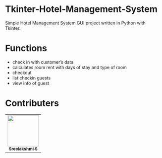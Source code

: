 # Tkinter-Hotel-Management-System
Simple Hotel Management System GUI project written in Python with Tkinter. 

# Functions 
- check in with customer’s data
- calculates room rent with days of stay and type of room
- checkout
- list checkin guests
- view info of guest

# Contributers
<table>
  <tr>
    <td align="center"><a href="https://github.com/code5am"><img src="https://instagram.ftrv1-1.fna.fbcdn.net/v/t51.2885-19/s150x150/171145456_744447069565775_7517189062759572839_n.jpg?tp=1&_nc_ht=instagram.ftrv1-1.fna.fbcdn.net&_nc_ohc=vy39PBInIrkAX_g1eHX&edm=AP_V10EAAAAA&ccb=7-4&oh=8cc0d30baf9a16178de6d30d9eefccec&oe=6097C521&_nc_sid=4f375e" width="100px;" alt=""/><br /><sub><b>Sreelakshmi S</b></sub></a><br /></td>
  </tr>
</table>



